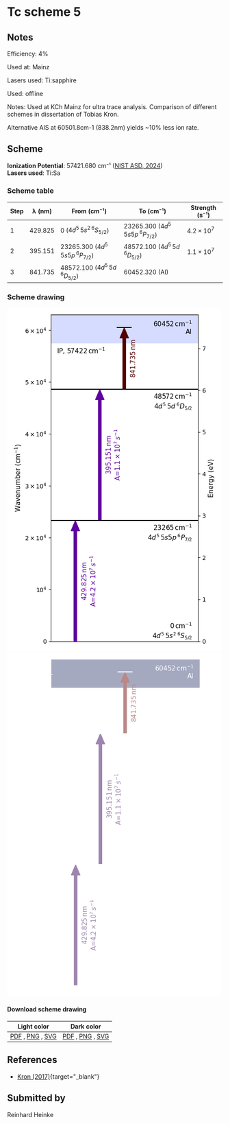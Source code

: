 # Tc scheme 5

## Notes

Efficiency: 4%

Used at: Mainz

Lasers used: Ti:sapphire

Used: offline

Notes: Used at KCh Mainz for ultra trace analysis. Comparison of different schemes in dissertation of Tobias Kron.

Alternative AIS at 60501.8cm-1 (838.2nm) yields ~10% less ion rate.





## Scheme

**Ionization Potential**: 57421.680 cm⁻¹ ([NIST ASD, 2024](https://www.nist.gov/pml/atomic-spectra-database))  
**Lasers used**: Ti:Sa

### Scheme table

| Step | λ (nm)  |             From (cm⁻¹)             |              To (cm⁻¹)              |   Strength (s⁻¹)    |
| ---- | ------- | ----------------------------------- | ----------------------------------- | ------------------- |
| 1    | 429.825 | 0 ($4d^5\,5s^2\,^6S_{5/2}$)         | 23265.300 ($4d^5\,5s5p\,^6P_{7/2}$) | $4.2 \times 10^{7}$ |
| 2    | 395.151 | 23265.300 ($4d^5\,5s5p\,^6P_{7/2}$) | 48572.100 ($4d^5\,5d\,^6D_{5/2}$)   | $1.1 \times 10^{7}$ |
| 3    | 841.735 | 48572.100 ($4d^5\,5d\,^6D_{5/2}$)   | 60452.320 (AI)                      |                     |


### Scheme drawing

![tc scheme, light mode](tc-005/tc-005-light.png#only-light)
![tc scheme, dark mode](tc-005/tc-005-dark-web.png#only-dark)

#### Download scheme drawing

|                                            Light color                                            |                                           Dark color                                           |
| ------------------------------------------------------------------------------------------------- | ---------------------------------------------------------------------------------------------- |
| [PDF](tc-005/tc-005-light.pdf) , [PNG](tc-005/tc-005-light.png) , [SVG](tc-005/tc-005-light.svg)  | [PDF](tc-005/tc-005-dark.pdf) , [PNG](tc-005/tc-005-dark.png) , [SVG](tc-005/tc-005-dark.svg)  |


## References

  - [Kron (2017)](https://doi.org/10.25358/openscience-1713){target="_blank"}



## Submitted by

Reinhard Heinke

